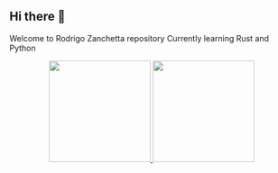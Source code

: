 ## Hi there 👋
Welcome to Rodrigo Zanchetta repository
Currently learning Rust and Python

<div align="center">
  <a href="https://github.com/rzanchetta01">
  <img height="180em" src="https://github-readme-stats.vercel.app/api?username=rzanchetta01&show_icons=true&theme=dracula&include_all_commits=true&count_private=true"/>
  <img height="180em" src="https://github-readme-stats.vercel.app/api/top-langs/?username=rzanchetta01&layout=compact&langs_count=7&theme=dracula"/>
</div>
